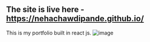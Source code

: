 ## The site is live here - https://nehachawdipande.github.io/
This is my portfolio built in react js. 
![image](https://github.com/NehaChawdipande/Portfolio-Custom/assets/51154883/6f89e8ed-708e-49b2-a5f5-705a2678492e)
